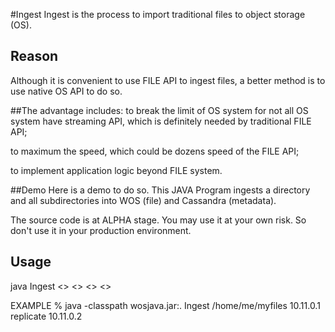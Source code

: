 #Ingest
Ingest is the process to import traditional files to object storage (OS).

## Reason
Although it is convenient to use FILE API to ingest files, a better method is to  use native OS API to do so. 

##The advantage includes:
  to break the limit of OS system for not all OS system have streaming API, which is definitely needed by traditional FILE API;
  
  to maximum the speed, which could be dozens speed of the FILE API;
  
  to implement application logic beyond FILE system.

##Demo
Here is a demo to do so. This JAVA Program ingests a directory and all subdirectories into WOS (file) and Cassandra (metadata).

The source code is at ALPHA stage. You may use it at your own risk. So don't use it in your production environment.

## Usage
  java Ingest <<root of path to ingest>> <<WOS cluster IP addr>> <<policy>> <<Cassandra cluster IP addr>>
 
 EXAMPLE
  %  java -classpath wosjava.jar:. Ingest /home/me/myfiles 10.11.0.1 replicate 10.11.0.2
